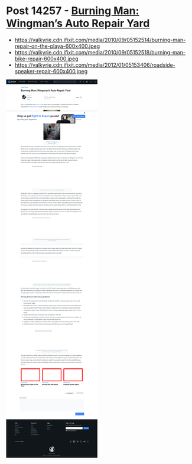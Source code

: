 # Post 14257 - [Burning Man: Wingman&#8217;s Auto Repair Yard](https://www.ifixit.com/News/14257/burning-man-wingmans-auto-repair-yard)

- https://valkyrie.cdn.ifixit.com/media/2010/09/05152514/burning-man-repair-on-the-playa-600x400.jpeg
- https://valkyrie.cdn.ifixit.com/media/2010/09/05152518/burning-man-bike-repair-600x400.jpeg
- https://valkyrie.cdn.ifixit.com/media/2012/01/05153406/roadside-speaker-repair-600x400.jpeg

![screencap](screenshots/5d669d81-2620-4112-9740-57e2188e93da.png)
